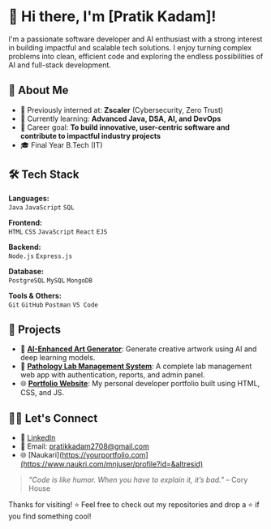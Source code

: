 # 👋 Hi there, I'm [Pratik Kadam]!

I'm a passionate software developer and AI enthusiast with a strong interest in building impactful and scalable tech solutions. I enjoy turning complex problems into clean, efficient code and exploring the endless possibilities of AI and full-stack development.

## 🚀 About Me

- 🧠 Previously interned at: **Zscaler** (Cybersecurity, Zero Trust)
- 🌱 Currently learning: **Advanced Java, DSA, AI, and DevOps**
- 💼 Career goal: **To build innovative, user-centric software and contribute to impactful industry projects**
- 🎓 Final Year B.Tech (IT)

## 🛠️ Tech Stack

**Languages:**  
`Java` `JavaScript` `SQL`

**Frontend:**  
`HTML` `CSS` `JavaScript` `React` `EJS`

**Backend:**  
`Node.js` `Express.js` 

**Database:**  
`PostgreSQL` `MySQL` `MongoDB`

**Tools & Others:**  
`Git` `GitHub`  `Postman` `VS Code` 

## 📌 Projects

- 🎨 [**AI-Enhanced Art Generator**](#): Generate creative artwork using AI and deep learning models.
- 💉 [**Pathology Lab Management System**](#): A complete lab management web app with authentication, reports, and admin panel.
- 🌐 [**Portfolio Website**](#): My personal developer portfolio built using HTML, CSS, and JS.

## 🧑‍💻 Let's Connect

- 💼 [LinkedIn]([https://www.linkedin.com/in/yourprofile](https://www.linkedin.com/in/pratik-kadam-459762253/))
- 📧 Email: pratikkadam2708@gmail.com
- 🌐 [Naukari](https://yourportfolio.com](https://www.naukri.com/mnjuser/profile?id=&altresid)



> _"Code is like humor. When you have to explain it, it’s bad."_ – Cory House

Thanks for visiting! ⭐ Feel free to check out my repositories and drop a ⭐ if you find something cool!

